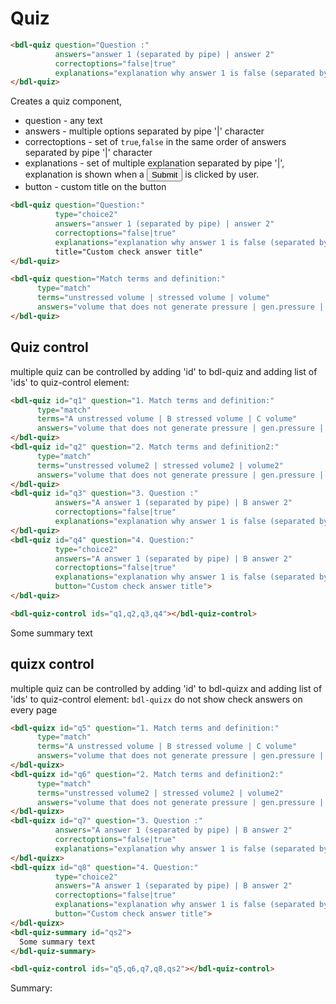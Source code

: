 # Quiz
```html
<bdl-quiz question="Question :" 
          answers="answer 1 (separated by pipe) | answer 2"
          correctoptions="false|true"
          explanations="explanation why answer 1 is false (separated by pipe)|explanation why answer 2 is true">
</bdl-quiz>
```
Creates a quiz component, 
  * question - any text
  * answers - multiple options separated by pipe '|' character
  * correctoptions - set of `true`,`false` in the same order of answers separated by pipe '|' character
  * explanations - set of multiple explanation separated by pipe '|', explanation is shown when a <button>Submit</button> is clicked by user.
  * button - custom title on the button
   
<bdl-quiz question="Question :" 
          answers="answer 1 (separated by pipe) | answer 2"
          correctoptions="false|true"
          explanations="explanation why answer 1 is false (separated by pipe)|explanation why answer 2 is true">
</bdl-quiz>

```html
<bdl-quiz question="Question:" 
          type="choice2"
          answers="answer 1 (separated by pipe) | answer 2"
          correctoptions="false|true"
          explanations="explanation why answer 1 is false (separated by pipe)|explanation why answer 2 is true">
          title="Custom check answer title"
</bdl-quiz>
```
<bdl-quiz question="Question:" 
          type="choice2"
          answers="answer 1 (separated by pipe) | answer 2"
          correctoptions="false|true"
          explanations="explanation why answer 1 is false (separated by pipe)|explanation why answer 2 is true"
          button="Custom check answer title">
</bdl-quiz>

```html
<bdl-quiz question="Match terms and definition:"
	  type="match"
	  terms="unstressed volume | stressed volume | volume"
	  answers="volume that does not generate pressure | gen.pressure | sum of unstressed and stressed volume and all blood in circulation system, with long description and markup <i>l</i> <b>bold</b>">
</bdl-quiz>
```

<bdl-quiz question="Match terms and definition:"
	  type="match"
	  terms="unstressed volume | stressed volume | volume"
	  answers="volume that does not generate pressure | gen.pressure | sum of unstressed and stressed volume and all blood in circulation system, with long description and markup <i>l</i> <b>bold</b>">
</bdl-quiz>

## Quiz control
multiple quiz can be controlled by adding 'id' to bdl-quiz and adding list of 'ids' to quiz-control element:
<div class="w3-row">
<div class="w3-half">

```html
<bdl-quiz id="q1" question="1. Match terms and definition:"
	  type="match"
	  terms="A unstressed volume | B stressed volume | C volume"
	  answers="volume that does not generate pressure | gen.pressure | sum of unstressed and stressed volume and all blood in circulation system, with long description and markup <i>l</i> <b>bold</b>">
</bdl-quiz>
<bdl-quiz id="q2" question="2. Match terms and definition2:"
	  type="match"
	  terms="unstressed volume2 | stressed volume2 | volume2"
	  answers="volume that does not generate pressure | gen.pressure | sum of unstressed and stressed volume and all blood in circulation system, with long description and markup <i>l</i> <b>bold</b>">
</bdl-quiz>
<bdl-quiz id="q3" question="3. Question :" 
          answers="A answer 1 (separated by pipe) | B answer 2"
          correctoptions="false|true"
          explanations="explanation why answer 1 is false (separated by pipe)|explanation why answer 2 is true">
</bdl-quiz>
<bdl-quiz id="q4" question="4. Question:" 
          type="choice2"
          answers="A answer 1 (separated by pipe) | B answer 2"
          correctoptions="false|true"
          explanations="explanation why answer 1 is false (separated by pipe)|explanation why answer 2 is true"
          button="Custom check answer title">
</bdl-quiz>

<bdl-quiz-control ids="q1,q2,q3,q4"></bdl-quiz-control>
```
</div>
<div class="w3-half">

<bdl-quiz id="q1" question="1. Match terms and definition:"
	  type="match"
	  terms="A unstressed volume | B stressed volume | C volume"
	  answers="volume that does not generate pressure | gen.pressure | sum of unstressed and stressed volume and all blood in circulation system, with long description and markup <i>l</i> <b>bold</b>">
</bdl-quiz>
<bdl-quiz id="q2" question="2. Match terms and definition2:"
	  type="match"
	  terms="unstressed volume2 | stressed volume2 | volume2"
	  answers="volume that does not generate pressure | gen.pressure | sum of unstressed and stressed volume and all blood in circulation system, with long description and markup <i>l</i> <b>bold</b>">
</bdl-quiz>
<bdl-quiz id="q3" question="3. Question :" 
          answers="A answer 1 (separated by pipe) | B answer 2"
          correctoptions="false|true"
          explanations="explanation why answer 1 is false (separated by pipe)|explanation why answer 2 is true">
</bdl-quiz>
<bdl-quiz id="q4" question="4. Question:" 
          type="choice2"
          answers="A answer 1 (separated by pipe) | B answer 2"
          correctoptions="false|true"
          explanations="explanation why answer 1 is false (separated by pipe)|explanation why answer 2 is true"
          button="Custom check answer title">
</bdl-quiz>
<bdl-quiz-summary id="qs">
  Some summary text
</bdl-quiz-summary>

<bdl-quiz-control ids="q1,q2,q3,q4,qs"></bdl-quiz-control>
</div>
</div>

## quizx control
multiple quiz can be controlled by adding 'id' to bdl-quizx and adding list of 'ids' to quiz-control element:
`bdl-quizx` do not show check answers on every page
<div class="w3-row">
<div class="w3-half">

```html
<bdl-quizx id="q5" question="1. Match terms and definition:"
	  type="match"
	  terms="A unstressed volume | B stressed volume | C volume"
	  answers="volume that does not generate pressure | gen.pressure | sum of unstressed and stressed volume and all blood in circulation system, with long description and markup <i>l</i> <b>bold</b>">
</bdl-quizx>
<bdl-quizx id="q6" question="2. Match terms and definition2:"
	  type="match"
	  terms="unstressed volume2 | stressed volume2 | volume2"
	  answers="volume that does not generate pressure | gen.pressure | sum of unstressed and stressed volume and all blood in circulation system, with long description and markup <i>l</i> <b>bold</b>">
</bdl-quizx>
<bdl-quizx id="q7" question="3. Question :" 
          answers="A answer 1 (separated by pipe) | B answer 2"
          correctoptions="false|true"
          explanations="explanation why answer 1 is false (separated by pipe)|explanation why answer 2 is true">
</bdl-quizx>
<bdl-quizx id="q8" question="4. Question:" 
          type="choice2"
          answers="A answer 1 (separated by pipe) | B answer 2"
          correctoptions="false|true"
          explanations="explanation why answer 1 is false (separated by pipe)|explanation why answer 2 is true"
          button="Custom check answer title">
</bdl-quizx>
<bdl-quiz-summary id="qs2">
  Some summary text
</bdl-quiz-summary>

<bdl-quiz-control ids="q5,q6,q7,q8,qs2"></bdl-quiz-control>
```
</div>
<div class="w3-half">

<bdl-quizx id="q5" question="1. Match terms and definition:"
	  type="match"
	  terms="A unstressed volume | B stressed volume | C volume"
	  answers="volume that does not generate pressure | gen.pressure | sum of unstressed and stressed volume and all blood in circulation system, with long description and markup <i>l</i> <b>bold</b>">
</bdl-quizx>
<bdl-quizx id="q6" question="2. Match terms and definition2:"
	  type="match"
	  terms="unstressed volume2 | stressed volume2 | volume2"
	  answers="volume that does not generate pressure | gen.pressure | sum of unstressed and stressed volume and all blood in circulation system, with long description and markup <i>l</i> <b>bold</b>">
</bdl-quizx>
<bdl-quizx id="q7" question="3. Question :" 
          answers="A answer 1 (separated by pipe) | B answer 2"
          correctoptions="false|true"
          explanations="explanation why answer 1 is false (separated by pipe)|explanation why answer 2 is true">
</bdl-quizx>
<bdl-quizx id="q8" question="4. Question:" 
          type="choice2"
          answers="A answer 1 (separated by pipe) | B answer 2"
          correctoptions="false|true"
          explanations="explanation why answer 1 is false (separated by pipe)|explanation why answer 2 is true"
          button="Custom check answer title">
</bdl-quizx>
<bdl-quiz-summary id="qs2">
  Summary:
</bdl-quiz-summary>

<bdl-quiz-control ids="q5,q6,q7,q8,qs2"></bdl-quiz-control>
</div>